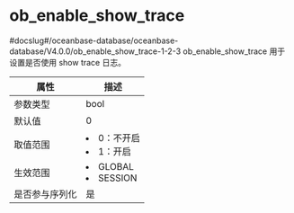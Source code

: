 ob_enable_show_trace 
========================================
#docslug#/oceanbase-database/oceanbase-database/V4.0.0/ob_enable_show_trace-1-2-3
ob_enable_show_trace 用于设置是否使用 show trace 日志。


| **属性**  |                                                   **描述**                                                   |
|---------|------------------------------------------------------------------------------------------------------------|
| 参数类型    | bool                                                                                                       |
| 默认值     | 0                                                                                                          |
| 取值范围    | <li> 0：不开启</li>   <li> 1：开启</li>        |
| 生效范围    | <li> GLOBAL</li>   <li> SESSION</li>    |
| 是否参与序列化 | 是                                                                                                          |



